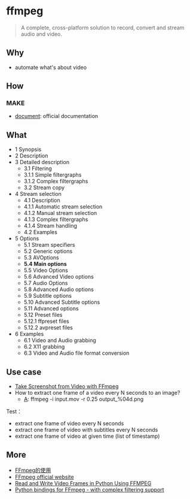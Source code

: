 # ffmpeg

> A complete, cross-platform solution to record, convert and stream audio and video.


## Why 

* automate what's about video 

## How 

### MAKE 

* [document](https://ffmpeg.org/ffmpeg.html): official documentation

## What 

* 1 Synopsis
* 2 Description
* 3 Detailed description
	* 3.1 Filtering
	* 3.1.1 Simple filtergraphs
	* 3.1.2 Complex filtergraphs
	* 3.2 Stream copy
* 4 Stream selection
	* 4.1 Description
	* 4.1.1 Automatic stream selection
	* 4.1.2 Manual stream selection
	* 4.1.3 Complex filtergraphs
	* 4.1.4 Stream handling
	* 4.2 Examples
* 5 Options
	* 5.1 Stream specifiers
	* 5.2 Generic options
	* 5.3 AVOptions
	* **5.4 Main options**
	* 5.5 Video Options
	* 5.6 Advanced Video options
	* 5.7 Audio Options
	* 5.8 Advanced Audio options
	* 5.9 Subtitle options
	* 5.10 Advanced Subtitle options
	* 5.11 Advanced options
	* 5.12 Preset files
	* 5.12.1 ffpreset files
	* 5.12.2 avpreset files
* 6 Examples
	* 6.1 Video and Audio grabbing
	* 6.2 X11 grabbing
	* 6.3 Video and Audio file format conversion

## Use case 

* [Take Screenshot from Video with FFmpeg](https://www.junian.net/tech/ffmpeg-video-screenshot/)
* How to extract one frame of a video every N seconds to an image? 
	* [A](https://superuser.com/questions/135117/how-to-extract-one-frame-of-a-video-every-n-seconds-to-an-image/729351): ffmpeg -i input.mov -r 0.25 output_%04d.png

Test：

* extract one frame of video every N seconds
* extract one frame of video with subtitles every N seconds
* extract one frame of video at given time (list of timestamp)

## More 

* [FFmpeg的使用](https://www.jianshu.com/p/7ed3be01228b)
* [FFmpeg official website](https://www.ffmpeg.org/)
* [Read and Write Video Frames in Python Using FFMPEG](http://zulko.github.io/blog/2013/09/27/read-and-write-video-frames-in-python-using-ffmpeg/)
* [Python bindings for FFmpeg - with complex filtering support](https://github.com/kkroening/ffmpeg-python)